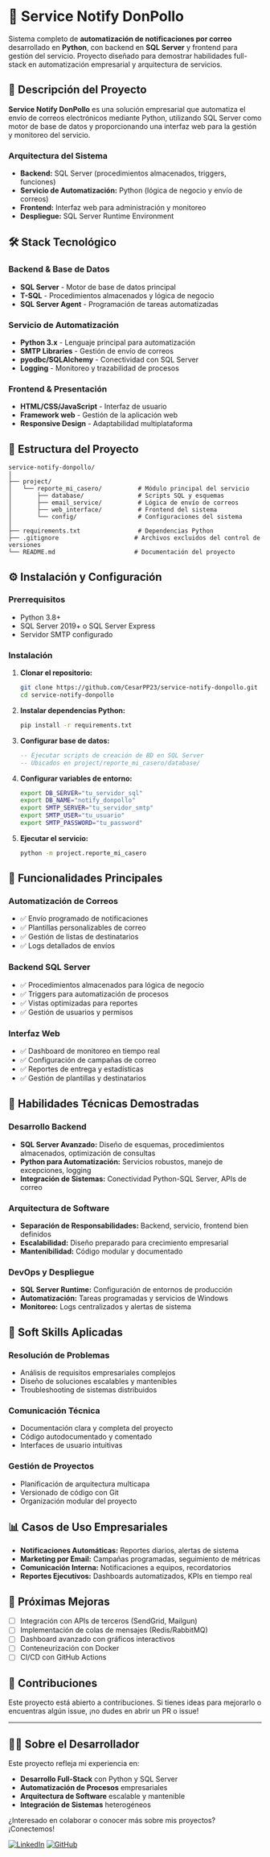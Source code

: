 # 📧 Service Notify DonPollo

Sistema completo de **automatización de notificaciones por correo** desarrollado en **Python**, con backend en **SQL Server** y frontend para gestión del servicio. Proyecto diseñado para demostrar habilidades full-stack en automatización empresarial y arquitectura de servicios.

## 🎯 Descripción del Proyecto

**Service Notify DonPollo** es una solución empresarial que automatiza el envío de correos electrónicos mediante Python, utilizando SQL Server como motor de base de datos y proporcionando una interfaz web para la gestión y monitoreo del servicio.

### Arquitectura del Sistema
- **Backend:** SQL Server (procedimientos almacenados, triggers, funciones)
- **Servicio de Automatización:** Python (lógica de negocio y envío de correos)
- **Frontend:** Interfaz web para administración y monitoreo
- **Despliegue:** SQL Server Runtime Environment

## 🛠️ Stack Tecnológico

### Backend & Base de Datos
- **SQL Server** - Motor de base de datos principal
- **T-SQL** - Procedimientos almacenados y lógica de negocio
- **SQL Server Agent** - Programación de tareas automatizadas

### Servicio de Automatización
- **Python 3.x** - Lenguaje principal para automatización
- **SMTP Libraries** - Gestión de envío de correos
- **pyodbc/SQLAlchemy** - Conectividad con SQL Server
- **Logging** - Monitoreo y trazabilidad de procesos

### Frontend & Presentación
- **HTML/CSS/JavaScript** - Interfaz de usuario
- **Framework web** - Gestión de la aplicación web
- **Responsive Design** - Adaptabilidad multiplataforma

## 📂 Estructura del Proyecto

```
service-notify-donpollo/
│
├── project/
│   └── reporte_mi_casero/          # Módulo principal del servicio
│       ├── database/               # Scripts SQL y esquemas
│       ├── email_service/          # Lógica de envío de correos
│       ├── web_interface/          # Frontend del sistema
│       └── config/                 # Configuraciones del sistema
│
├── requirements.txt                # Dependencias Python
├── .gitignore                     # Archivos excluidos del control de versiones
└── README.md                      # Documentación del proyecto
```

## ⚙️ Instalación y Configuración

### Prerrequisitos
- Python 3.8+
- SQL Server 2019+ o SQL Server Express
- Servidor SMTP configurado

### Instalación

1. **Clonar el repositorio:**
   ```bash
   git clone https://github.com/CesarPP23/service-notify-donpollo.git
   cd service-notify-donpollo
   ```

2. **Instalar dependencias Python:**
   ```bash
   pip install -r requirements.txt
   ```

3. **Configurar base de datos:**
   ```sql
   -- Ejecutar scripts de creación de BD en SQL Server
   -- Ubicados en project/reporte_mi_casero/database/
   ```

4. **Configurar variables de entorno:**
   ```bash
   export DB_SERVER="tu_servidor_sql"
   export DB_NAME="notify_donpollo"
   export SMTP_SERVER="tu_servidor_smtp"
   export SMTP_USER="tu_usuario"
   export SMTP_PASSWORD="tu_password"
   ```

5. **Ejecutar el servicio:**
   ```bash
   python -m project.reporte_mi_casero
   ```

## 🚀 Funcionalidades Principales

### Automatización de Correos
- ✅ Envío programado de notificaciones
- ✅ Plantillas personalizables de correo
- ✅ Gestión de listas de destinatarios
- ✅ Logs detallados de envíos

### Backend SQL Server
- ✅ Procedimientos almacenados para lógica de negocio
- ✅ Triggers para automatización de procesos
- ✅ Vistas optimizadas para reportes
- ✅ Gestión de usuarios y permisos

### Interfaz Web
- ✅ Dashboard de monitoreo en tiempo real
- ✅ Configuración de campañas de correo
- ✅ Reportes de entrega y estadísticas
- ✅ Gestión de plantillas y destinatarios

## 💼 Habilidades Técnicas Demostradas

### Desarrollo Backend
- **SQL Server Avanzado:** Diseño de esquemas, procedimientos almacenados, optimización de consultas
- **Python para Automatización:** Servicios robustos, manejo de excepciones, logging
- **Integración de Sistemas:** Conectividad Python-SQL Server, APIs de correo

### Arquitectura de Software
- **Separación de Responsabilidades:** Backend, servicio, frontend bien definidos
- **Escalabilidad:** Diseño preparado para crecimiento empresarial
- **Mantenibilidad:** Código modular y documentado

### DevOps y Despliegue
- **SQL Server Runtime:** Configuración de entornos de producción
- **Automatización:** Tareas programadas y servicios de Windows
- **Monitoreo:** Logs centralizados y alertas de sistema

## 🎯 Soft Skills Aplicadas

### Resolución de Problemas
- Análisis de requisitos empresariales complejos
- Diseño de soluciones escalables y mantenibles
- Troubleshooting de sistemas distribuidos

### Comunicación Técnica
- Documentación clara y completa del proyecto
- Código autodocumentado y comentado
- Interfaces de usuario intuitivas

### Gestión de Proyectos
- Planificación de arquitectura multicapa
- Versionado de código con Git
- Organización modular del proyecto

## 📊 Casos de Uso Empresariales

- **Notificaciones Automáticas:** Reportes diarios, alertas de sistema
- **Marketing por Email:** Campañas programadas, seguimiento de métricas
- **Comunicación Interna:** Notificaciones a equipos, recordatorios
- **Reportes Ejecutivos:** Dashboards automatizados, KPIs en tiempo real

## 🔧 Próximas Mejoras

- [ ] Integración con APIs de terceros (SendGrid, Mailgun)
- [ ] Implementación de colas de mensajes (Redis/RabbitMQ)
- [ ] Dashboard avanzado con gráficos interactivos
- [ ] Conteneurización con Docker
- [ ] CI/CD con GitHub Actions

## 🤝 Contribuciones

Este proyecto está abierto a contribuciones. Si tienes ideas para mejorarlo o encuentras algún issue, ¡no dudes en abrir un PR o issue!

---

## 👨‍💻 Sobre el Desarrollador

Este proyecto refleja mi experiencia en:
- **Desarrollo Full-Stack** con Python y SQL Server
- **Automatización de Procesos** empresariales
- **Arquitectura de Software** escalable y mantenible
- **Integración de Sistemas** heterogéneos

¿Interesado en colaborar o conocer más sobre mis proyectos? ¡Conectemos!

[![LinkedIn](https://img.shields.io/badge/LinkedIn-0077B5?style=for-the-badge&logo=linkedin&logoColor=white)](https://www.linkedin.com/in/cesar-perez-palomino/)
[![GitHub](https://img.shields.io/badge/GitHub-100000?style=for-the-badge&logo=github&logoColor=white)](https://github.com/CesarPP23)
